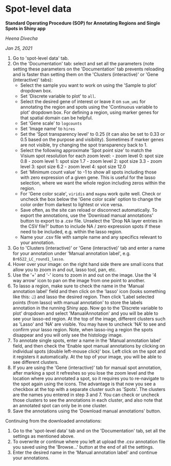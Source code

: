 Spot-level data
===============

**Standard Operating Procedure (SOP) for Annotating Regions and Single Spots in Shiny app**

*Heena Divecha*

*Jan 25, 2021*


1. Go to 'spot-level data' tab.
2. On the 'Documentation' tab: select and set all the parameters (note setting these parameters on the 'Documentation' tab prevents reloading and is faster than setting them on the 'Clusters (interactive)' or 'Gene (interactive)' tabs):
    - Select the sample you want to work on using the 'Sample to plot' dropdown box.
    - Set 'Discrete variable to plot' to `all`.
    - Select the desired gene of interest or leave it on `sum_umi` for annotating the region and spots using the 'Continuous variable to plot' dropdown box. For defining a region, using marker genes for that spatial domain can be helpful.
    - Set 'Gene scale' to `logcounts`
    - Set 'Image name' to `hires`
    - Set the 'Spot transparency level' to 0.25 (it can also be set to 0.33 or 0.5 based on the purpose and visibility). Sometimes if marker genes are not visible, try changing the spot transparency back to 1.
    - Select the following approximate 'Spot point size' to match the Visium spot resolution for each zoom level:
          - zoom level 0: spot size 0.8
          - zoom level 1: spot size 1.7
          - zoom level 2: spot size 3.3
          - zoom level 3: spot size 6.2
          - zoom level 4: spot size 12.0
    - Set 'Minimum count value' to -1 to show all spots including those with zero expression of a given gene. This is useful for the lasso selection, where we want the whole region including zeros within the region.
    - For 'Gene color scale', `viridis` and `magma` work quite well. Check or uncheck the box below the 'Gene color scale' option to change the color order from darkest to lightest or vice versa.
    - Save often, as the site can reload or disconnect automatically. To export the annotations, use the 'Download manual annotations' button to export to a .csv file. Unselect the 'Drop NA layer entries in the CSV file?' button to include NA / zero expression spots if these need to be included, e.g. within the lasso region.
    - Name your .csv file with sample name and any specifics relevant to your annotation.
3. Go to 'Clusters (interactive)' or 'Gene (interactive)' tab and enter a name for your annotation under 'Manual annotation label', e.g. `Br6522_LC_round1_lasso`.
4. Hover over your image: on the right hand side there are small icons that allow you to zoom in and out, lasso tool, pan, etc.
5. Use the '+' and '-' icons to zoom in and out on the image. Use the '4 way arrow' icon to pan on the image from one point to another.
6. To lasso a region, make sure to check the name in the 'Manual annotation label' field and then click on the 'lasso' icon (looks something like this: ථ) and lasso the desired region. Then click 'Label selected points (from lasso) with manual annotation' to store the labels annotation in the running Shiny app. Now go to the 'Discrete variable to plot' dropdown and select 'ManualAnnotation' and you will be able to see your lasso-ed region. At the top of the image, different clusters such as 'Lasso' and 'NA' are visible. You may have to uncheck 'NA' to see and confirm your lasso region. Note, when lasso-ing a region the spots disappear and you will only see the histology image.
7. To annotate single spots, enter a name in the 'Manual annotation label' field, and then check the 'Enable spot manual annotations by clicking on individual spots (double left-mouse click)' box. Left click on the spot and it registers it automatically. At the top of your image, you will be able to see different clusters.
8. If you are using the 'Gene (interactive)' tab for manual spot annotation, after marking a spot it refreshes so you lose the zoom level and the location where you annotated a spot, so it requires you to re-navigate to the spot again using the icons. The advantage is that now you see a checkbox at the top with a separate cluster such as 'Spots'. The clusters are the names you entered in step 3 and 7. You can check or uncheck those clusters to see the annotations in each cluster, and also note that an annotated spot can only be in one cluster.
9. Save the annotations using the 'Download manual annotations' button.

Continuing from the downloaded annotations:

1. Go to the 'spot-level data' tab and on the 'Documentation' tab, set all the settings as mentioned above.
2. To overwrite or continue where you left at upload the .csv annotation file you saved using the 'Browse...' button at the end of all the settings.
3. Enter the desired name in the 'Manual annotation label' and continue your annotations.


